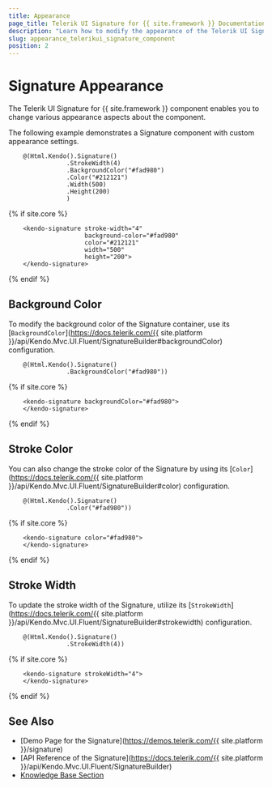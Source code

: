 ```yaml
---
title: Appearance
page_title: Telerik UI Signature for {{ site.framework }} Documentation | Signature Appearance
description: "Learn how to modify the appearance of the Telerik UI Signature for {{ site.framework }} component."
slug: appearance_telerikui_signature_component
position: 2
---
```


# Signature Appearance

The Telerik UI Signature for {{ site.framework }} component enables you to change various appearance aspects about the component.

The following example demonstrates a Signature component with custom appearance settings.

```HtmlHelper
    @(Html.Kendo().Signature()
                .StrokeWidth(4)
                .BackgroundColor("#fad980")
                .Color("#212121")
                .Width(500)
                .Height(200)
                )
```
{% if site.core %}
```TagHelper
    <kendo-signature stroke-width="4"
                     background-color="#fad980"
                     color="#212121"
                     width="500"
                     height="200">
    </kendo-signature>
```
{% endif %}

## Background Color

To modify the background color of the Signature container, use its [`BackgroundColor`](https://docs.telerik.com/{{ site.platform }}/api/Kendo.Mvc.UI.Fluent/SignatureBuilder#backgroundColor) configuration.

```HtmlHelper
    @(Html.Kendo().Signature()
                .BackgroundColor("#fad980"))
```
{% if site.core %}
```TagHelper
    <kendo-signature backgroundColor="#fad980">
    </kendo-signature>
```
{% endif %}

## Stroke Color

You can also change the stroke color of the Signature by using its [`Color`](https://docs.telerik.com/{{ site.platform }}/api/Kendo.Mvc.UI.Fluent/SignatureBuilder#color) configuration.

```HtmlHelper
    @(Html.Kendo().Signature()
                .Color("#fad980"))
```
{% if site.core %}
```TagHelper
    <kendo-signature color="#fad980">
    </kendo-signature>
```
{% endif %}

## Stroke Width

To update the stroke width of the Signature, utilize its [`StrokeWidth`](https://docs.telerik.com/{{ site.platform }}/api/Kendo.Mvc.UI.Fluent/SignatureBuilder#strokewidth) configuration.

```HtmlHelper
    @(Html.Kendo().Signature()
                .StrokeWidth(4))
```
{% if site.core %}
```TagHelper
    <kendo-signature strokeWidth="4">
    </kendo-signature>
```
{% endif %}

## See Also

* [Demo Page for the Signature](https://demos.telerik.com/{{ site.platform }}/signature)
* [API Reference of the Signature](https://docs.telerik.com/{{ site.platform }}/api/Kendo.Mvc.UI.Fluent/SignatureBuilder)
* [Knowledge Base Section](/knowledge-base)